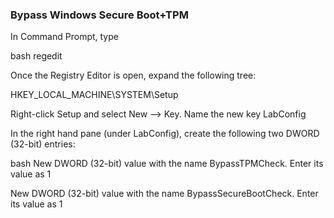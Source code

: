 ### Bypass Windows Secure Boot+TPM

In Command Prompt, type

bash
regedit


Once the Registry Editor is open, expand the following tree:

HKEY_LOCAL_MACHINE\SYSTEM\Setup

Right-click Setup and select New –> Key. Name the new key LabConfig

In the right hand pane (under LabConfig), create the following two DWORD (32-bit) entries:

bash
New DWORD (32-bit) value with the name BypassTPMCheck. Enter its value as 1

New DWORD (32-bit) value with the name BypassSecureBootCheck. Enter its value as 1
